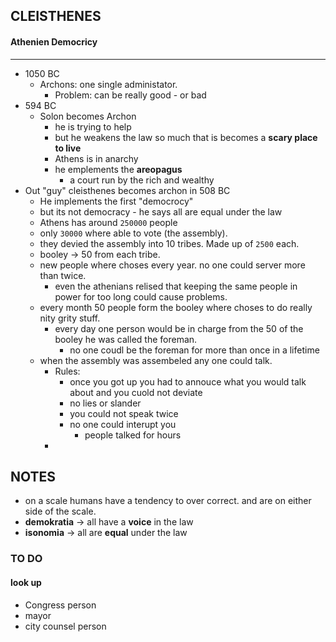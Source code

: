 ## CLEISTHENES

#### Athenien Democricy

---

- 1050 BC 
  - Archons: one single administator.
    - Problem: can be really good - or bad
- 594 BC
  - Solon becomes Archon
    - he is trying to help
    - but he weakens the law so much that is becomes a **scary place to live**
    - Athens is in anarchy
    - he emplements the **areopagus**
      - a court run by the rich and wealthy
- Out "guy" cleisthenes becomes archon in 508 BC
  - He implements the first "democrocy"
  - but its not democracy - he says all are equal under the law
  - Athens has around `250000` people
  - only `30000` where able to vote (the assembly).
  - they devied the assembly into 10 tribes. Made up of `2500` each. 
  - booley → 50 from each tribe.
  - new people where choses every year. no one could server more than twice.
    - even the athenians relised that keeping the same people in power for too long could cause problems.
  - every month 50 people form the booley where choses to do really nity grity stuff. 
    - every day one person would be in charge from the 50 of the booley he was called the foreman. 
      - no one coudl be the foreman for more than once in a lifetime
  - when the assembly was assembeled any one could talk. 
    - Rules:
      - once you got up you had to annouce what you would talk about and you cuold not deviate
      - no lies or slander
      - you could not speak twice
      - no one could interupt you
        - people talked for hours
    - ​



## NOTES

- on a scale humans have a tendency to over correct. and are on either side of the scale.
- **demokratia** → all have a **voice** in the law
- **isonomia** → all are **equal** under the law



### TO DO

#### look up

- Congress person
- mayor
- city counsel person

